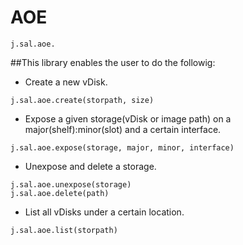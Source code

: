 # AOE
```
j.sal.aoe.
```
##This library enables the user to do the followig:
* Create a new vDisk.
```
j.sal.aoe.create(storpath, size)
```
* Expose a given storage(vDisk or image path) on a major(shelf):minor(slot) and a certain interface.
```
j.sal.aoe.expose(storage, major, minor, interface)
```
* Unexpose and delete a storage.
```
j.sal.aoe.unexpose(storage)
j.sal.aoe.delete(path)
```
* List all vDisks under a certain location.
```
j.sal.aoe.list(storpath)
```
